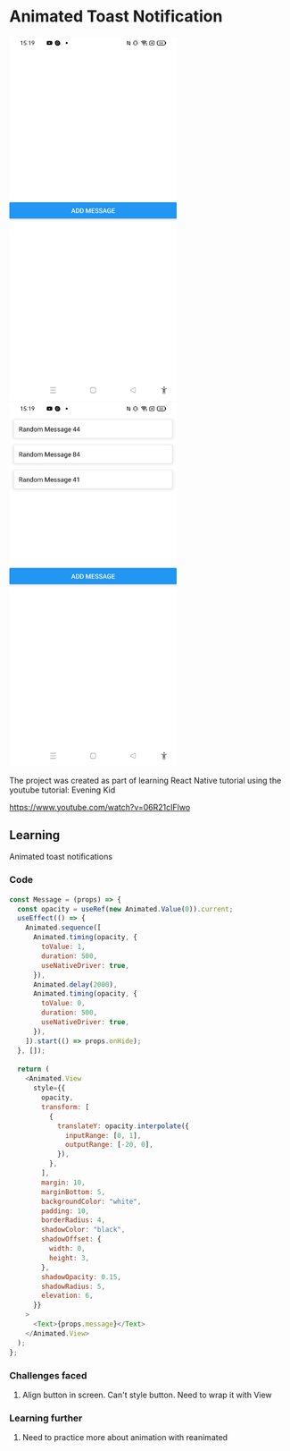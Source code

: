 # Animated Toast Notification
<img width="300px" src="animated-toast-notification-screen1.jpg" alt="image_name png" />
<img width="300px" src="animated-toast-notification-screen2.jpg" alt="image_name png" />

The project was created as part of learning React Native tutorial using the youtube tutorial:
Evening Kid

https://www.youtube.com/watch?v=06R21cIFlwo

## Learning

Animated toast notifications
### Code
```js
const Message = (props) => {
  const opacity = useRef(new Animated.Value(0)).current;
  useEffect(() => {
    Animated.sequence([
      Animated.timing(opacity, {
        toValue: 1,
        duration: 500,
        useNativeDriver: true,
      }),
      Animated.delay(2000),
      Animated.timing(opacity, {
        toValue: 0,
        duration: 500,
        useNativeDriver: true,
      }),
    ]).start(() => props.onHide);
  }, []);

  return (
    <Animated.View
      style={{
        opacity,
        transform: [
          {
            translateY: opacity.interpolate({
              inputRange: [0, 1],
              outputRange: [-20, 0],
            }),
          },
        ],
        margin: 10,
        marginBottom: 5,
        backgroundColor: "white",
        padding: 10,
        borderRadius: 4,
        shadowColor: "black",
        shadowOffset: {
          width: 0,
          height: 3,
        },
        shadowOpacity: 0.15,
        shadowRadius: 5,
        elevation: 6,
      }}
    >
      <Text>{props.message}</Text>
    </Animated.View>
  );
};
```

### Challenges faced

1. Align button in screen. Can't style button. Need to wrap it with View

### Learning further

1. Need to practice more about animation with reanimated

